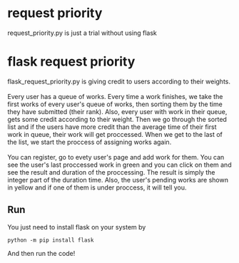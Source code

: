 # request priority
request_priority.py is just a trial without using flask
# flask request priority
flask_request_priority.py is giving credit to users according to their weights. <br /><br />
Every user has a queue of works.
Every time a work finishes, we take the first works of every user's queue of works, then sorting them by the time they have submitted (their rank). Also, every user with work in their queue, gets some credit according to their weight.
Then we go through the sorted list and if the users have more credit than the average time of their first work in queue, their work will get proccessed.
When we get to the last of the list, we start the proccess of assigning works again. <br /><br />
You can register, go to evety user's page and add work for them. You can see the user's last proccessed work in green and you can click on them and see the result and duration of the proccessing. The result is simply the integer part of the duration time. Also, the user's pending works are shown in yellow and if one of them is under proccess, it will tell you.
## Run
You just need to install flask on your system by
```
python -m pip install flask
```
And then run the code!
